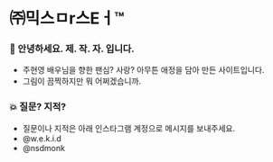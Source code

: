 # ㈜믹스ㅁr스Eㅓ™

### 🖖 안녕하세요. 제. 작. 자. 입니다.

- 주현영 배우님을 향한 팬심? 사랑? 아무튼 애정을 담아 만든 사이트입니다.
- 그림이 끔찍하지만 뭐 어쩌겠습니까.

### 💥 질문? 지적?

- 질문이나 지적은 아래 인스타그램 계정으로 메시지를 보내주세요.
- @w.e.k.i.d
- @nsdmonk
